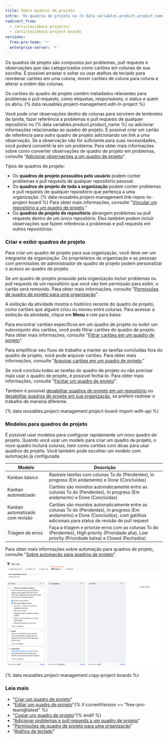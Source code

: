 ```yaml
---
title: Sobre quadros de projeto
intro: 'Os quadros de projeto no {% data variables.product.product_name %} ajudam você a organizar e priorizar seu trabalho. É possível criar quadros de projeto para trabalho de recurso específico, roteiros abrangentes ou, até mesmo, checklists de versão. Com os quadros de projeto, você tem a flexibilidade de criar fluxos de trabalho personalizados adequados às suas necessidades.'
redirect_from:
  - /articles/about-projects/
  - /articles/about-project-boards
versions:
  free-pro-team: '*'
  enterprise-server: '*'
---
```


Os quadros de projeto são compostos por problemas, pull requests e observações que são categorizados como cartões em colunas de sua escolha. É possível arrastar e soltar ou usar atalhos de teclado para reordenar cartões em uma coluna, mover cartões de coluna para coluna e alterar a ordem das colunas.

Os cartões do quadro de projeto contêm metadados relevantes para problemas e pull requests, como etiquetas, responsáveis, o status e quem os abriu. {% data reusables.project-management.edit-in-project %}

Você pode criar observações dentro de colunas para servirem de lembretes de tarefa, fazer referência a problemas e pull requests de qualquer repositório no {% data variables.product.product_name %} ou adicionar informações relacionadas ao quadro de projeto. É possível criar um cartão de referência para outro quadro de projeto adicionando um link a uma observação. Se a observação não for suficiente para suas necessidades, você poderá convertê-la em um problema. Para obter mais informações sobre como converter observações de quadro de projeto em problemas, consulte "[Adicionar observações a um quadro de projeto](/articles/adding-notes-to-a-project-board)".

Tipos de quadros de projeto:

- Os **quadros de projeto possuídos pelo usuário** podem conter problemas e pull requests de qualquer repositório pessoal.
- Os **quadros de projeto de toda a organização** podem conter problemas e pull requests de qualquer repositório que pertença a uma organização.  {% data reusables.project-management.link-repos-to-project-board %} Para obter mais informações, consulte "[Vincular um repositório a um quadro de projeto](/articles/linking-a-repository-to-a-project-board)."
- Os **quadros de projeto do repositório** abrangem problemas ou pull requests dentro de um único repositório. Eles também podem incluir observações que fazem referência a problemas e pull requests em outros repositórios.

### Criar e exibir quadros de projeto

Para criar um quadro de projeto para sua organização, você deve ser um integrante da organização. Os proprietários da organização e as pessoas com permissões de administrador de quadro de projeto podem personalizar o acesso ao quadro de projeto.

Se um quadro de projeto possuído pela organização incluir problemas ou pull requests de um repositório que você não tem permissão para exibir, o cartão será removido.  Para obter mais informações, consulte "[Permissões de quadro de projeto para uma organização](/articles/project-board-permissions-for-an-organization)".

A exibição da atividade mostra o histórico recente do quadro de projeto, como cartões que alguém criou ou moveu entre colunas. Para acessar a exibição da atividade, clique em **Menu** e role para baixo.

Para encontrar cartões específicos em um quadro de projeto ou exibir um subconjunto dos cartões, você pode filtrar cartões do quadro de projeto. Para obter mais informações, consulte "[Filtrar cartões em um quadro de projeto](/articles/filtering-cards-on-a-project-board)".

Para simplificar seu fluxo de trabalho a manter as tarefas concluídas fora do quadro de projeto, você pode arquivar cartões. Para obter mais informações, consulte "[Arquivar cartões em um quadro de projeto](/articles/archiving-cards-on-a-project-board)."

Se você concluiu todas as tarefas do quadro de projeto ou não precisar mais usar o quadro de projeto, é possível fechá-lo. Para obter mais informações, consulte "[Fechar um quadro de projeto](/articles/closing-a-project-board)".

Também é possível [desabilitar quadros de projeto em um repositório](/articles/disabling-project-boards-in-a-repository) ou [desabilitar quadros de projeto em sua organização](/articles/disabling-project-boards-in-your-organization), se preferir rastrear o trabalho de maneira diferente.

{% data reusables.project-management.project-board-import-with-api %}

### Modelos para quadros de projeto

É possível usar modelos para configurar rapidamente um novo quadro de projeto. Quando você usar um modelo para criar um quadro de projeto, o novo quadro incluirá colunas, bem como cartões com dicas para usar quadros de projeto. Você também pode escolher um modelo com automação já configurada.

| Modelo                          | Descrição                                                                                                                                                                              |
| ------------------------------- | -------------------------------------------------------------------------------------------------------------------------------------------------------------------------------------- |
| Kanban básico                   | Rastreie tarefas com colunas To do (Pendentes), In progress (Em andamento) e Done (Concluídas)                                                                                         |
| Kanban automatizado             | Cartões são movidos automaticamente entre as colunas To do (Pendentes), In progress (Em andamento) e Done (Concluídas)                                                                 |
| Kanban automatizado com revisão | Cartões são movidos automaticamente entre as colunas To do (Pendentes), In progress (Em andamento) e Done (Concluídos), com gatilhos adicionais para status de revisão de pull request |
| Triagem de erros                | Faça a triagem e priorize erros com as colunas To do (Pendentes), High priority (Prioridade alta), Low priority (Prioridade baixa) e Closed (Fechados)                                 |

Para obter mais informações sobre automação para quadros de projeto, consulte "[Sobre automação para quadros de projeto](/articles/about-automation-for-project-boards)".

![Quadro de projeto com modelo de kanban básico](/assets/images/help/projects/project-board-basic-kanban-template.png)

{% data reusables.project-management.copy-project-boards %}

### Leia mais

- "[Criar um quadro de projeto](/articles/creating-a-project-board)"
- "[Editar um quadro de projeto](/articles/editing-a-project-board)"{% if currentVersion == "free-pro-team@latest" %}
- "[Copiar um quadro de projeto](/articles/copying-a-project-board)"{% endif %}
- "[Adicionar problemas e pull requests a um quadro de projeto](/articles/adding-issues-and-pull-requests-to-a-project-board)"
- "[Permissões de quadro de projeto para uma organização](/articles/project-board-permissions-for-an-organization)"
- "[Atalhos de teclado](/articles/keyboard-shortcuts/#project-boards)"

